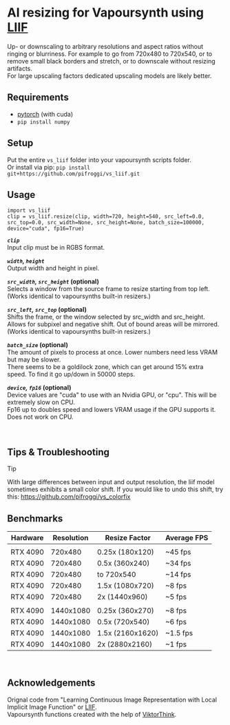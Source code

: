 
























# AI resizing for Vapoursynth using [LIIF](https://github.com/yinboc/liif) 
Up- or downscaling to arbitrary resolutions and aspect ratios without ringing or blurriness. For example to go from 720x480 to 720x540, or to remove small black borders and stretch, or to downscale without resizing artifacts.  
For large upscaling factors dedicated upscaling models are likely better.


## Requirements
* [pytorch](https://pytorch.org/) (with cuda)
* `pip install numpy`

## Setup
Put the entire `vs_liif` folder into your vapoursynth scripts folder.  
Or install via pip: `pip install git+https://github.com/pifroggi/vs_liif.git`

## Usage

    import vs_liif
    clip = vs_liif.resize(clip, width=720, height=540, src_left=0.0, src_top=0.0, src_width=None, src_height=None, batch_size=100000, device="cuda", fp16=True)

__*`clip`*__  
Input clip must be in RGBS format.

__*`width`, `height`*__  
Output width and height in pixel.

__*`src_width`, `src_height`* (optional)__  
Selects a window from the source frame to resize starting from top left.  
(Works identical to vapoursynths built-in resizers.)

__*`src_left`, `src_top`* (optional)__  
Shifts the frame, or the window selected by src_width and src_height.  
Allows for subpixel and negative shift. Out of bound areas will be mirrored.  
(Works identical to vapoursynths built-in resizers.)

__*`batch_size`* (optional)__  
The amount of pixels to process at once. Lower numbers need less VRAM but may be slower.  
There seems to be a goldilock zone, which can get around 15% extra speed. To find it go up/down in 50000 steps.

__*`device`, `fp16`* (optional)__  
Device values are "cuda" to use with an Nvidia GPU, or "cpu". This will be extremely slow on CPU.  
Fp16 up to doubles speed and lowers VRAM usage if the GPU supports it. Does not work on CPU.

<br />

## Tips & Troubleshooting
> [!TIP]
> With large differences between input and output resolution, the liif model sometimes exhibits a small color shift. If you would like to undo this shift, try this: https://github.com/pifroggi/vs_colorfix

## Benchmarks

| Hardware | Resolution  | Resize Factor   | Average FPS
| -------- | ----------- | --------------- | -----------
|          |             |                 |           
| RTX 4090 | 720x480     | 0.25x (180x120) | ~45 fps
| RTX 4090 | 720x480     | 0.5x (360x240)  | ~34 fps
| RTX 4090 | 720x480     | to 720x540      | ~14 fps
| RTX 4090 | 720x480     | 1.5x (1080x720) | ~8 fps
| RTX 4090 | 720x480     | 2x (1440x960)   | ~5 fps
|          |             |                 |           
| RTX 4090 | 1440x1080   | 0.25x (360x270) | ~8 fps
| RTX 4090 | 1440x1080   | 0.5x (720x540)  | ~6 fps
| RTX 4090 | 1440x1080   | 1.5x (2160x1620)| ~1.5 fps
| RTX 4090 | 1440x1080   | 2x (2880x2160)  | ~1 fps

<br />

## Acknowledgements 
Orignal code from "Learning Continuous Image Representation with Local Implicit Image Function" or [LIIF](https://github.com/yinboc/liif).  
Vapoursynth functions created with the help of [ViktorThink](https://github.com/ViktorThink). 
